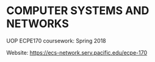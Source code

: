 # COMPUTER SYSTEMS AND NETWORKS
UOP ECPE170 coursework: Spring 2018

Website: https://ecs-network.serv.pacific.edu/ecpe-170
